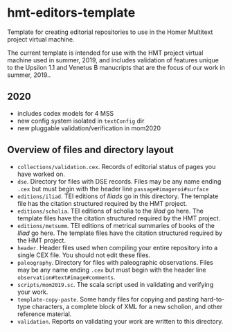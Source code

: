 
# hmt-editors-template



Template for creating editorial repositories to use in the Homer Multitext project virtual machine.

The current template is intended for use with the HMT project virtual machine used in summer, 2019, and includes validation of features unique to the Upsilon 1.1 and Venetus B manucripts that are the focus of our work in summer, 2019..



## 2020

- includes codex models for 4 MSS
- new config system isolated in `textConfig` dir
- new pluggable validation/verification in mom2020


## Overview of files and directory layout

-  `collections/validation.cex`.  Records of editorial status of pages you have worked on.
-   `dse`.  Directory for files with DSE records.  Files may be any name ending `.cex` but must begin with the header line `passage#imageroi#surface`
-   `editions/iliad`.  TEI editions of *Iliads* go in this directory.  The template file has the citation structured required by the HMT project.
-   `editions/scholia`.  TEI editions of scholia to the *Iliad* go here.  The template files have the citation structured required by the HMT project.
-  `editions/metsumm`.  TEI editions of metrical  summaries of books of the *Iliad* go here.  The template files have the citation structured required by the HMT project.
-  `header`.  Header files used when compiling your entire repository into a single CEX file.  You should not edit these files.
-   `paleography`.  Directory for files with paleographic observations.  Files may be any name ending `.cex` but must begin with the header line `observation#text#image#comments`.
-   `scripts/mom2019.sc`.  The scala script used in validating and verifying your work.
-   `template-copy-paste`.  Some handy files for copying and pasting hard-to-type characters, a complete block of XML for a new scholion, and other reference material.
-   `validation`.  Reports on validating your work are written to this directory.

